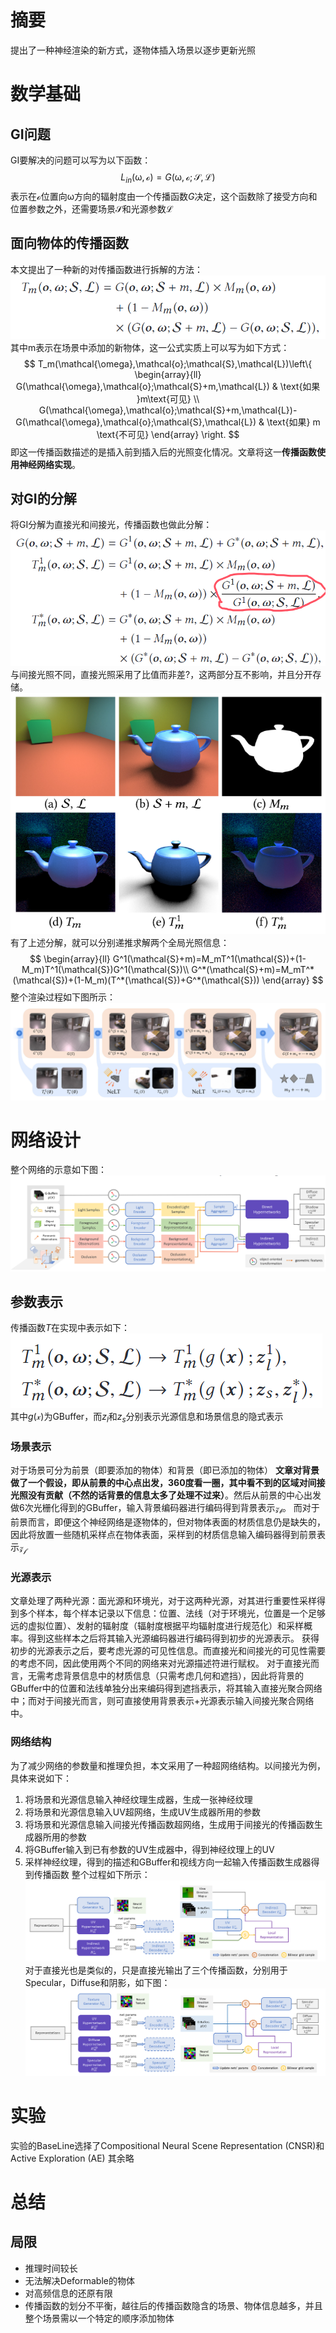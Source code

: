 # 摘要
提出了一种神经渲染的新方式，逐物体插入场景以逐步更新光照

# 数学基础
## GI问题
GI要解决的问题可以写为以下函数：
$$
L_{in}(\mathcal{\omega},\mathcal{o})=G(\mathcal{\omega},\mathcal{o};\mathcal{S},\mathcal{L})
$$
表示在$\mathcal{o}$位置向$\mathcal{\omega}$方向的辐射度由一个传播函数$G$决定，这个函数除了接受方向和位置参数之外，还需要场景$\mathcal{S}$和光源参数$\mathcal{L}$
## 面向物体的传播函数
本文提出了一种新的对传播函数进行拆解的方法：
![](论文/GI/pics/6.png)
其中m表示在场景中添加的新物体，这一公式实质上可以写为如下方式：
$$
T_m(\mathcal{\omega},\mathcal{o};\mathcal{S},\mathcal{L})\left\{
  \begin{array}{ll}
    G(\mathcal{\omega},\mathcal{o};\mathcal{S}+m,\mathcal{L}) & \text{如果 }m\text{可见} \\
    G(\mathcal{\omega},\mathcal{o};\mathcal{S}+m,\mathcal{L})-G(\mathcal{\omega},\mathcal{o};\mathcal{S},\mathcal{L}) & \text{如果} m \text{不可见}
  \end{array}
\right.
$$
即这一传播函数描述的是插入前到插入后的光照变化情况。文章将这一**传播函数使用神经网络实现**。

## 对GI的分解
将GI分解为直接光和间接光，传播函数也做此分解：
![](论文/GI/pics/7.png)
与间接光照不同，直接光照采用了比值而非差?，这两部分互不影响，并且分开存储。
![](论文/GI/pics/8.png)
有了上述分解，就可以分别递推求解两个全局光照信息：
$$
\begin{array}{ll}
G^1(\mathcal{S}+m)=M_mT^1(\mathcal{S})+(1-M_m)T^1(\mathcal{S})G^1(\mathcal{S})\\
G^*(\mathcal{S}+m)=M_mT^*(\mathcal{S})+(1-M_m)(T^*(\mathcal{S})+G^*(\mathcal{S}))
\end{array}
$$
整个渲染过程如下图所示：
![](论文/GI/pics/10.png)
# 网络设计
整个网络的示意如下图：
![](论文/GI/pics/11.png)
## 参数表示
传播函数$T$在实现中表示如下：
![](论文/GI/pics/9.png)
其中$g(\mathcal{x})$为GBuffer，而$z_l$和$z_s$分别表示光源信息和场景信息的隐式表示
### 场景表示
对于场景可分为前景（即要添加的物体）和背景（即已添加的物体）
**文章对背景做了一个假设，即从前景的中心点出发，360度看一圈，其中看不到的区域对间接光照没有贡献（不然的话背景的信息太多了处理不过来）**。然后从前景的中心出发做6次光栅化得到的GBuffer，输入背景编码器进行编码得到背景表示$\mathcal{z_b}$。
而对于前景而言，即便这个神经网络是逐物体的，但对物体表面的材质信息仍是缺失的，因此将放置一些随机采样点在物体表面，采样到的材质信息输入编码器得到前景表示$\mathcal{z_f}$
### 光源表示
文章处理了两种光源：面光源和环境光，对于这两种光源，对其进行重要性采样得到多个样本，每个样本记录以下信息：位置、法线（对于环境光，位置是一个足够远的虚拟位置）、发射的辐射度（辐射度根据平均辐射度进行规范化）和采样概率。得到这些样本之后将其输入光源编码器进行编码得到初步的光源表示。
获得初步的光源表示之后，要考虑光源的可见性信息。而直接光和间接光的可见性需要的考虑不同，因此使用两个不同的网络来对光源描述符进行赋权。
对于直接光而言，无需考虑背景信息中的材质信息（只需考虑几何和遮挡），因此将背景的GBuffer中的位置和法线单独分出来编码得到遮挡表示，将其输入直接光聚合网络中；而对于间接光而言，则可直接使用背景表示+光源表示输入间接光聚合网络中。
### 网络结构
为了减少网络的参数量和推理负担，本文采用了一种超网络结构。以间接光为例，具体来说如下：
1. 将场景和光源信息输入神经纹理生成器，生成一张神经纹理
2. 将场景和光源信息输入UV超网络，生成UV生成器所用的参数
3. 将场景和光源信息输入间接光传播函数超网络，生成用于间接光的传播函数生成器所用的参数
4. 将GBuffer输入到已有参数的UV生成器中，得到神经纹理上的UV
5. 采样神经纹理，得到的描述和GBuffer和视线方向一起输入传播函数生成器得到传播函数
整个过程如下所示：
![](论文/GI/pics/13.png)
对于直接光也是类似的，只是直接光输出了三个传播函数，分别用于Specular，Diffuse和阴影，如下图：
![](论文/GI/pics/14.png)
# 实验
实验的BaseLine选择了Compositional Neural Scene Representation (CNSR)和Active Exploration (AE)
其余略
# 总结
## 局限
+ 推理时间较长
+ 无法解决Deformable的物体
+ 对高频信息的还原有限
+ 传播函数的划分不平衡，越往后的传播函数隐含的场景、物体信息越多，并且整个场景需以一个特定的顺序添加物体
